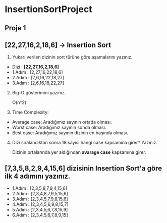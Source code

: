 # InsertionSortProject
## Proje 1

## [22,27,16,2,18,6] -> Insertion Sort

1) Yukarı verilen dizinin sort türüne göre aşamalarını yazınız.

  * Dizi : **[22,27,16,2,18,6]**
  * 1.Adım : [2,27,16,22,18,6]
  * 2.Adım : [2,6,16,22,18,27]
  * 3.Adım : [2,6,16,18,22,27]

2) Big-O gösterimini yazınız.

   O(n^2)

3) Time Complexity:

  *  Average case: Aradığımız sayının ortada olması.
  *  Worst case: Aradığımız sayının sonda olması.
  *  Best case: Aradığımız sayının dizinin en başında olması.

4) Dizi sıralandıktan sonra 18 sayısı hangi case kapsamına girer? Yazınız.

   Dizinin ortalarında yer aldığından **avarage case** kapsamına girer.

## [7,3,5,8,2,9,4,15,6] dizisinin Insertion Sort'a göre ilk 4 adımını yazınız.

  * 1.Adım : [2,3,5,8,7,9,4,15,6]
  * 2.Adım : [2,3,4,8,7,9,5,15,6]
  * 3.Adım : [2,3,4,5,7,9,8,15,6]
  * 4.Adım : [2,3,4,5,6,9,8,15,7]
  * 5.Adım : [2,3,4,5,6,7,8,15,9]
  * 6.Adım : [2,3,4,5,6,7,8,9,15]
